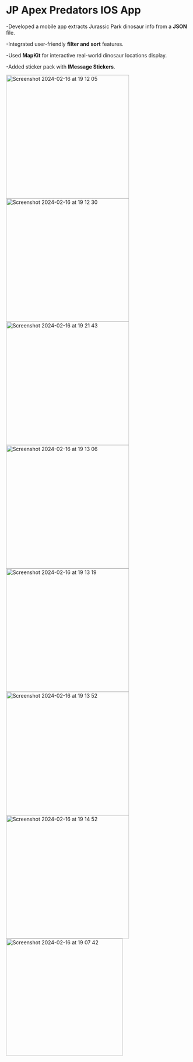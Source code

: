 # JP Apex Predators IOS App

-Developed a mobile app extracts Jurassic Park dinosaur info from a **JSON** file.

-Integrated user-friendly **filter and sort** features.

-Used **MapKit** for interactive real-world dinosaur locations display.

-Added sticker pack with **IMessage Stickers**. 

<img width="337" alt="Screenshot 2024-02-16 at 19 12 05" src="https://github.com/esmakocak/JPApexPredators/assets/101140922/f999e534-179f-47fe-9304-c6cb86a73f26">
<img width="337" alt="Screenshot 2024-02-16 at 19 12 30" src="https://github.com/esmakocak/JPApexPredators/assets/101140922/de94dd29-e228-4870-bb8b-ee4d532c70f2">


<img width="337" alt="Screenshot 2024-02-16 at 19 21 43" src="https://github.com/esmakocak/JPApexPredators/assets/101140922/ef392a36-251d-4bbf-8dfc-618d28af3f1c">
<img width="337" alt="Screenshot 2024-02-16 at 19 13 06" src="https://github.com/esmakocak/JPApexPredators/assets/101140922/3b09023e-a16f-4044-986e-bfb0e6299e44">


<img width="337" alt="Screenshot 2024-02-16 at 19 13 19" src="https://github.com/esmakocak/JPApexPredators/assets/101140922/1bde88df-d8fc-4d87-a57e-6aebe57fd15e">
<img width="337" alt="Screenshot 2024-02-16 at 19 13 52" src="https://github.com/esmakocak/JPApexPredators/assets/101140922/89d370c2-7e84-4d90-9631-4f90c920ec59">


<img width="337" alt="Screenshot 2024-02-16 at 19 14 52" src="https://github.com/esmakocak/JPApexPredators/assets/101140922/5369d521-47ec-4c4d-a1bc-fa8eacabff7a">
<img width="320" alt="Screenshot 2024-02-16 at 19 07 42" src="https://github.com/esmakocak/JPApexPredators/assets/101140922/e10f7b64-8895-4601-a539-b07d59a73c71">

